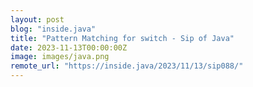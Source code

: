 ```yaml
---
layout: post
blog: "inside.java"
title: "Pattern Matching for switch - Sip of Java"
date: 2023-11-13T00:00:00Z
image: images/java.png
remote_url: "https://inside.java/2023/11/13/sip088/"
---
```


